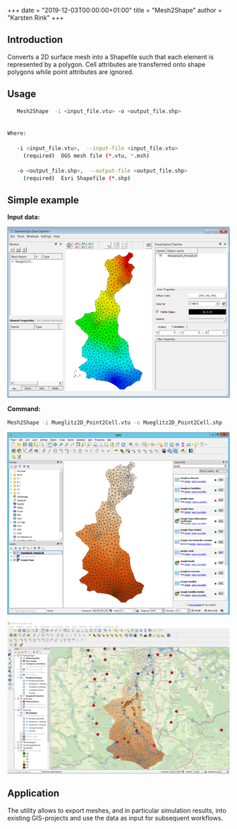 +++
date = "2019-12-03T00:00:00+01:00"
title = "Mesh2Shape"
author = "Karsten Rink"
+++

## Introduction

Converts a 2D surface mesh into a Shapefile such that each element is represented by a polygon. Cell attributes are transferred onto shape polygons while point attributes are ignored.

## Usage

```bash
   Mesh2Shape  -i <input_file.vtu> -o <output_file.shp>


Where:

   -i <input_file.vtu>,  --input-file <input_file.vtu>
     (required)  OGS mesh file (*.vtu, *.msh)

   -o <output_file.shp>,  --output-file <output_file.shp>
     (required)  Esri Shapefile (*.shp)
```

## Simple example

**Input data:**

![Input](Mesh2Shape-input.png "2D surface mesh with scalar data assigned to cells, here displayed via the OGS Data Explorer. In this particular case, the simulation result of groundwater flow simulation (originally assigned to mesh nodes) has been converted onto cells via VTK's PointToCell-Filter.")

**Command:**

```bash
Mesh2Shape -i Mueglitz2D_Point2Cell.vtu -o Mueglitz2D_Point2Cell.shp
```

![Exported shapefile](Mesh2Shape-output1.png "Exported shapefile displayed in a geographic information system (here, QGIS).")

![OGS simulation result](Mesh2Shape-output2.png "The result of an OGS-simulation showing the groundwater head of the Müglitz-catchment imported into QGIS and combined with other data from an existing GIS-project of this region.")

## Application

The utility allows to export meshes, and in particular simulation results, into existing GIS-projects and use the data as input for subsequent workflows.
